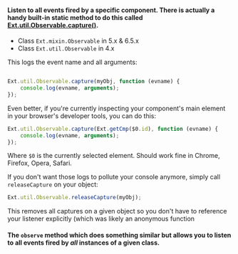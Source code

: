 #### Listen to all events fired by a specific component. There is actually a handy built-in static method to do this called [Ext.util.Observable.capture()](https://docs.sencha.com/extjs/6.5.3/classic/Ext.util.Observable.html).
 * Class  ```Ext.mixin.Observable``` in 5.x & 6.5.x
 * Class  ```Ext.util.Observable``` in 4.x

This logs the event name and all arguments:

```javascript

Ext.util.Observable.capture(myObj, function (evname) {
    console.log(evname, arguments);
});
```

Even better, if you're currently inspecting your component's main element in your browser's developer tools, you can do this:

```javascript
Ext.util.Observable.capture(Ext.getCmp($0.id), function (evname) {
    console.log(evname, arguments);
});
```
Where ```$0``` is the currently selected element. Should work fine in Chrome, Firefox, Opera, Safari.

If you don't want those logs to pollute your console anymore, simply call ``` releaseCapture``` on your object:

```javascript
Ext.util.Observable.releaseCapture(myObj);
```

This removes all captures on a given object so you don't have to reference your listener explicitly (which was likely an anonymous function 

#### The ```observe``` method which does something similar but allows you to listen to all events fired by  _all_ instances of a given class.
